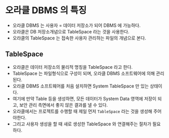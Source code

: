 # 오라클 DBMS 의 특징

- 오라클 DBMS 는 사용자 = 데이터 저장소가 되어 DBMS 에
  가능하다.
- 오라클은 DB 저장소개념으로 TableSpace 라는 것을 사용한다.
- 오라클의 TableSpace 는 접속한 사용자 관리하는 파일의 개념으로 본다.

## TableSpace

- 오라클은 데이터 저장소의 물리적 명칭을 TableSpace 라고 한다.
- TableSpace 는 파일형식으로 구성이 되며, 오라클 DBMS 소프트웨어에 의해 관리된다.
- 오라클 DBMS 소프트웨어를 처음 설치하면 System TableSpace 만 있는 상태이다.
- 여기에 만약 Table 등을 생성하면, 모든 데이터가 System Data 영역에 저장이 되고, 보안 관리 측면에서 좋지 않은 결과를 낼 수 있다.
- 오라클에서는 프로젝트를 수행할 때 제일 먼저 `TableSpace` 라는 것을 생성해 주어야한다.
- 그리고 사용자 생성을 할 때 새로 생성한 TableSpace 와 연결해주는 절차가 필요하다.
